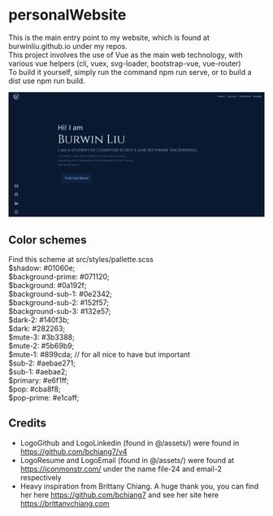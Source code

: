 # personalWebsite
This is the main entry point to my website, which is found at burwinliu.github.io under my repos.   
This project involves the use of Vue as the main web technology, with various vue helpers (cli, vuex, svg-loader, bootstrap-vue, vue-router)  
To build it yourself, simply run the command npm run serve, or to build a dist use npm run build.  

![Home Page Demo](./public/homeSnapshot.png)


## Color schemes
Find this scheme at src/styles/pallette.scss  
$shadow: #01060e;  
$background-prime: #071120;  
$background: #0a192f;  
$background-sub-1: #0e2342;  
$background-sub-2: #152f57;   
$background-sub-3: #132e57;  
$dark-2: #140f3b;  
$dark: #282263;  
$mute-3: #3b3388;  
$mute-2: #5b69b9;  
$mute-1: #899cda; // for all nice to have but important  
$sub-2: #aebae271;  
$sub-1: #aebae2;  
$primary: #e6f1ff;  
$pop: #cba8f8;  
$pop-prime: #e1caff;  

## Credits
* LogoGithub and LogoLinkedin (found in @/assets/) were found in https://github.com/bchiang7/v4
* LogoResume and LogoEmail (found in @/assets/) were found at https://iconmonstr.com/ under the name file-24 and email-2 respectively
* Heavy inspiration from Brittany Chiang. A huge thank you, you can find her here https://github.com/bchiang7 and see her site here https://brittanychiang.com

